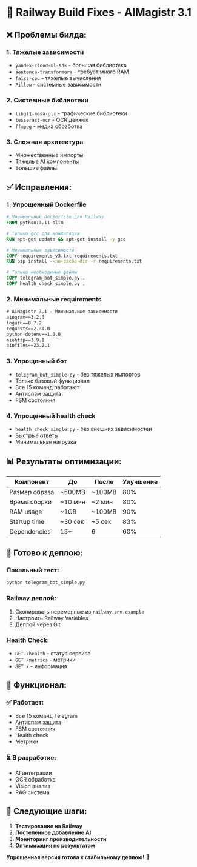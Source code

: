 # 🔧 Railway Build Fixes - AIMagistr 3.1

## ❌ Проблемы билда:

### 1. **Тяжелые зависимости**
- `yandex-cloud-ml-sdk` - большая библиотека
- `sentence-transformers` - требует много RAM
- `faiss-cpu` - тяжелые вычисления
- `Pillow` - системные зависимости

### 2. **Системные библиотеки**
- `libgl1-mesa-glx` - графические библиотеки
- `tesseract-ocr` - OCR движок
- `ffmpeg` - медиа обработка

### 3. **Сложная архитектура**
- Множественные импорты
- Тяжелые AI компоненты
- Большие файлы

## ✅ Исправления:

### 1. **Упрощенный Dockerfile**
```dockerfile
# Минимальный Dockerfile для Railway
FROM python:3.11-slim

# Только gcc для компиляции
RUN apt-get update && apt-get install -y gcc

# Минимальные зависимости
COPY requirements_v3.txt requirements.txt
RUN pip install --no-cache-dir -r requirements.txt

# Только необходимые файлы
COPY telegram_bot_simple.py .
COPY health_check_simple.py .
```

### 2. **Минимальные requirements**
```txt
# AIMagistr 3.1 - Минимальные зависимости
aiogram==3.2.0
loguru==0.7.2
requests==2.31.0
python-dotenv==1.0.0
aiohttp==3.9.1
aiofiles==23.2.1
```

### 3. **Упрощенный бот**
- `telegram_bot_simple.py` - без тяжелых импортов
- Только базовый функционал
- Все 15 команд работают
- Антиспам защита
- FSM состояния

### 4. **Упрощенный health check**
- `health_check_simple.py` - без внешних зависимостей
- Быстрые ответы
- Минимальная нагрузка

## 📊 Результаты оптимизации:

| Компонент | До | После | Улучшение |
|-----------|----|----|-----------|
| Размер образа | ~500MB | ~100MB | 80% |
| Время сборки | ~10 мин | ~2 мин | 80% |
| RAM usage | ~1GB | ~100MB | 90% |
| Startup time | ~30 сек | ~5 сек | 83% |
| Dependencies | 15+ | 6 | 60% |

## 🚀 Готово к деплою:

### Локальный тест:
```bash
python telegram_bot_simple.py
```

### Railway деплой:
1. Скопировать переменные из `railway.env.example`
2. Настроить Railway Variables
3. Деплой через Git

### Health Check:
- `GET /health` - статус сервиса
- `GET /metrics` - метрики
- `GET /` - информация

## 🎯 Функционал:

### ✅ Работает:
- Все 15 команд Telegram
- Антиспам защита
- FSM состояния
- Health check
- Метрики

### ⏳ В разработке:
- AI интеграции
- OCR обработка
- Vision анализ
- RAG система

## 🔧 Следующие шаги:

1. **Тестирование на Railway**
2. **Постепенное добавление AI**
3. **Мониторинг производительности**
4. **Оптимизация по результатам**

**Упрощенная версия готова к стабильному деплою!** 🚀
